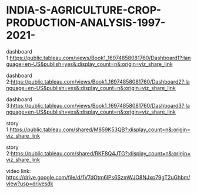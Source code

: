 # INDIA-S-AGRICULTURE-CROP-PRODUCTION-ANALYSIS-1997-2021-
dashboard 1:https://public.tableau.com/views/Book1_16974858081760/Dashboard1?:language=en-US&publish=yes&:display_count=n&:origin=viz_share_link

dashboard 2:https://public.tableau.com/views/Book1_16974858081760/Dashboard2?:language=en-US&publish=yes&:display_count=n&:origin=viz_share_link

dashboard 3:https://public.tableau.com/views/Book1_16974858081760/Dashboard3?:language=en-US&publish=yes&:display_count=n&:origin=viz_share_link

story 1:https://public.tableau.com/shared/M859K53QB?:display_count=n&:origin=viz_share_link

story 2:https://public.tableau.com/shared/RKF8Q4JTG?:display_count=n&:origin=viz_share_link

video link: https://drive.google.com/file/d/1V7dOtm6lPs6SzmWJO8NJxp79gT2uGhbm/view?usp=drivesdk
